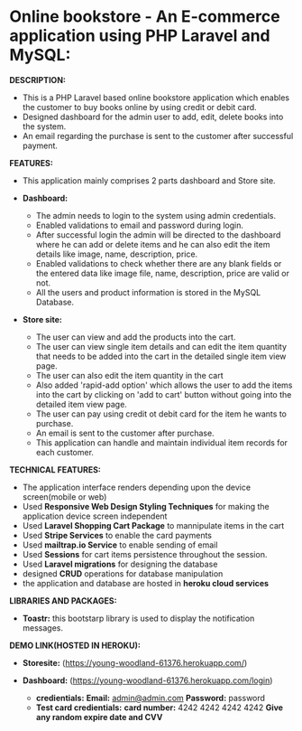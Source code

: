 # Online bookstore - An E-commerce application using PHP Laravel and MySQL:

**DESCRIPTION:** 
  - This is a PHP Laravel based online bookstore application which enables the customer to buy books online by using credit or debit  card.
  - Designed dashboard for the admin user to add, edit, delete books into the system.
  - An email regarding the purchase is sent to the customer after successful payment. 
  
**FEATURES:**
  - This application mainly comprises 2 parts dashboard and Store site.
  - **Dashboard:**
      - The admin needs to login to the system using admin credentials.
      - Enabled validations to email and password during login.
      - After successful login the admin will be directed to the dashboard where he can add or delete items and he can also edit the item details like image, name, description, price.
      - Enabled validations to check whether there are any blank fields or the entered data like image file, name, description, price are valid or not. 
      - All the users and product information is stored in the MySQL Database.
     
  - **Store site:** 
      - The user can view and add the products into the cart.
      - The user can view single item details and can edit the item quantity that needs to be added into the cart in the detailed single item view page. 
      - The user can also edit the item quantity in the cart
      - Also added 'rapid-add option' which allows the user to add the items into the cart by clicking on 'add to cart' button without going into the detailed item view page.
      - The user can pay using credit ot debit card for the item he wants to purchase.
      - An email is sent to the customer after purchase.
      - This application can handle and maintain individual item records for each customer.

**TECHNICAL FEATURES:**

   - The application interface renders depending upon the device screen(mobile or web)
   - Used **Responsive Web Design Styling Techniques** for making the application device screen independent 
   - Used **Laravel Shopping Cart Package** to mannipulate items in the cart
   - Used **Stripe Services** to enable the card payments
   - Used **mailtrap.io Service** to enable sending of email
   - Used **Sessions** for cart items persistence throughout the session.
   - Used **Laravel migrations** for designing the database
   - designed **CRUD** operations for database manipulation
   - the application and database are hosted in **heroku cloud services**

 
**LIBRARIES AND PACKAGES:**
 - **Toastr:** this bootstarp library is used to display the notification messages.
 
**DEMO LINK(HOSTED IN HEROKU):**
- **Storesite:**
 (https://young-woodland-61376.herokuapp.com/)
 
- **Dashboard:**
 (https://young-woodland-61376.herokuapp.com/login)
  - **credientials:**
   **Email:** admin@admin.com
   **Password:** password
  - **Test card credientials:**
   **card number:** 4242 4242 4242 4242
   **Give any random expire date and CVV**




